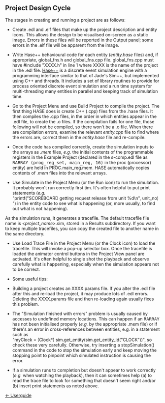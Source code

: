 ## Project Design Cycle

The stages in creating and running a project are as follows:

-  Create .edl and .elf files that make up the project description and entity icons. This allows the design to be visualised on-screen as a static image. Errors in these files will be reported in the Output panel; some errors in the .elf file will be apparent from the image.

-  Write Hase++ behavioural code for each entity (*entity.hase* files) and, if appropriate, global\_fns.h and global\_fns.cpp file. global\_fns.cpp must have #include "XXXX.h" in line 1 where XXXX is the name of the project in the .edl file. [Hase++](<hasepp.md>) is a discrete event simulation engine with a programming interface similar to that of Jade's Sim++, but implemented using C++ and threads. It includes a set of library routines to provide for process oriented discrete event simulation and a run time system for multi-threading many entities in parallel and keeping track of simulation time.

-  Go to the Project Menu and use Build Project to compile the project.  The first thing HASE does is create C++ (.cpp) files from the .hase files. It then compiles the .cpp files, in the order in which entities appear in the .edl file, to create the .o files. If the compilation fails for one file, those following will not be compiled, so there won't be a .o file.  When there are compilation errors, examine the relevant *entity.cpp* file to find where the errors are, correct them in the *entity.hase* file and re-compile.

-  Once the code has compiled correctly, create the simulation inputs to the arrays as *.mem* files, *e.g.* the initial contents of the programmable registers in the Example Project (declared in the s-comp.edl file as <tt>RARRAY (prog\_reg\_set, main\_reg, 16)</tt> in the proc (processor) entity) are held in PROC.main\_reg.mem. HASE automatically copies contents of *.mem* files into the relevant arrays.

-  Use Simulate in the Project Menu (or the Run icon) to run the simulation. It probably won't run correctly first tim. It's often helpful to put print statements (*e.g.* "printf("SCOREBOARD&nbsp;getting&nbsp;request&nbsp;release&nbsp;from&nbsp;unit&nbsp;%d\n",&nbsp;unit\_no)") in the entity code to see what is happening (or, more usually, to find out what is not happening).

As the simulation runs, it generates a tracefile. The default tracefile file name is <*project\_name*>.sim, stored in a Results subdirectory. If you want to keep multiple tracefiles, you can copy the created file to another name in the same directory.

-  Use Load Trace File in the Project Menu (or the Clock icon) to load the tracefile. This will invoke a pop-up selector box.  Once the tracefile is loaded the animator control buttons in the Project View panel are activated. It's often helpful to single shot the playback and observe carefully what is happening, especially when the simulation appears not to be correct.

-  Some useful tips:

  -  Building a project creates an XXXX.params file. If you alter the .edl file after this and re-load the project, it may produce lots of .edl errors. Deleting the XXXX.params file and then re-loading again usually fixes this problem.
  -  The "Simulation finished with errors" problem is usually caused by accesses to undefined memory locations. This can happen if an <tt>RARRAY</tt> has not been initialised properly (*e.g.* by the appropriate .mem file) or if there's an error in    cross-references between entities, e.g. in a statement such as "myClock&nbsp;=&nbsp;(Clock*)&nbsp;sim.get\_entity(sim.get\_entity\_id("CLOCK"))", so check these very carefully. Otherwise, try inserting a stopSimulation() command in the code to stop the simulation early and keep moving the stopping point to pinpoint which simulated instruction is causing the error.
  -  If a simulation runs to completion but doesn't appear to work correctly (*e.g.* when watching the playback), then it can sometimes help (a) to read the trace file to look for something that doesn't seem right and/or (b) insert print statements as noted above.

[<- Userguide](<Userguide.md>)
